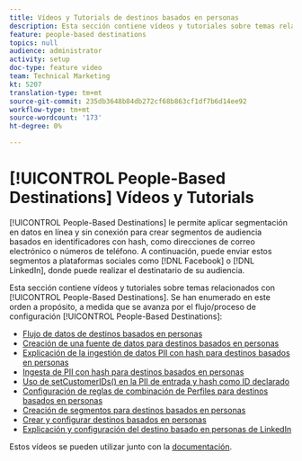 ```yaml
---
title: Vídeos y Tutorials de destinos basados en personas
description: Esta sección contiene vídeos y tutoriales sobre temas relacionados con los destinos basados en personas.
feature: people-based destinations
topics: null
audience: administrator
activity: setup
doc-type: feature video
team: Technical Marketing
kt: 5207
translation-type: tm+mt
source-git-commit: 235db3648b84db272cf68b863cf1df7b6d14ee92
workflow-type: tm+mt
source-wordcount: '173'
ht-degree: 0%

---
```



# [!UICONTROL People-Based Destinations] Vídeos y Tutorials

[!UICONTROL People-Based Destinations] le permite aplicar segmentación en datos en línea y sin conexión para crear segmentos de audiencia basados en identificadores con hash, como direcciones de correo electrónico o números de teléfono. A continuación, puede enviar estos segmentos a plataformas sociales como [!DNL Facebook] o [!DNL LinkedIn], donde puede realizar el destinatario de su audiencia.

Esta sección contiene vídeos y tutoriales sobre temas relacionados con [!UICONTROL People-Based Destinations]. Se han enumerado en este orden a propósito, a medida que se avanza por el flujo/proceso de configuración [!UICONTROL People-Based Destinations]:

* [Flujo de datos de destinos basados en personas](people-based-destinations-data-flow.md)
* [Creación de una fuente de datos para destinos basados en personas](creating-a-data-source-for-people-based-destinations.md)
* [Explicación de la ingestión de datos PII con hash para destinos basados en personas](understanding-hashed-pii-data-ingestion-for-people-based-destinations.md)
* [Ingesta de PII con hash para destinos basados en personas](ingesting-hashed-pii-for-people-based-destinations.md)
* [Uso de setCustomerIDs() en la PII de entrada y hash como ID declarado](using-setcustomerids-to-ingest-and-hash-pii-as-a-declared-id.md)
* [Configuración de reglas de combinación de Perfiles para destinos basados en personas](configuring-profile-merge-rules-for-people-based-destinations.md)
* [Creación de segmentos para destinos basados en personas](creating-segments-for-people-based-destinations.md)
* [Crear y configurar destinos basados en personas](create-and-configure-people-based-destinations.md)
* [Explicación y configuración del destino basado en personas de LinkedIn](understanding-and-configuring-the-linkedin-pbd.md)

Estos vídeos se pueden utilizar junto con la [documentación](https://docs.adobe.com/content/help/en/audience-manager/user-guide/features/destinations/people-based/people-based-destinations-overview.html).
